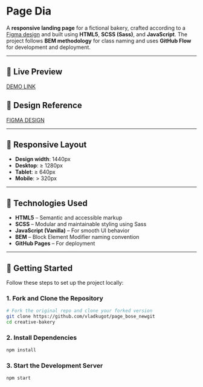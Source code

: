 # Page Dia

A **responsive landing page** for a fictional bakery, crafted according to a [Figma design](https://www.figma.com/design/DtkQmQ797hk0nI4KfMi2Uq/BOSE-New-Version?node-id=6802-139&p=f) and built using **HTML5**, **SCSS (Sass)**, and **JavaScript**. The project follows **BEM methodology** for class naming and uses **GitHub Flow** for development and deployment.

---

## 🔗 Live Preview  
[DEMO LINK](https://vladkugot.github.io/page_bose_new/)

## 🎨 Design Reference  
[FIGMA DESIGN](https://www.figma.com/design/DtkQmQ797hk0nI4KfMi2Uq/BOSE-New-Version?node-id=6802-139&p=f)

---

## 📐 Responsive Layout

- **Design width**: 1440px  
- **Desktop**: ≥ 1280px  
- **Tablet**: ≥ 640px  
- **Mobile**: > 320px

---

## 🧰 Technologies Used

- **HTML5** – Semantic and accessible markup  
- **SCSS** – Modular and maintainable styling using Sass  
- **JavaScript (Vanilla)** – For smooth UI behavior  
- **BEM** – Block Element Modifier naming convention  
- **GitHub Pages** – For deployment

---

## 🚀 Getting Started

Follow these steps to set up the project locally:

### 1. Fork and Clone the Repository

```bash
# Fork the original repo and clone your forked version
git clone https://github.com/vladkugot/page_bose_newgit
cd creative-bakery
```

### 2. Install Dependencies
```bash
npm install
```

### 3. Start the Development Server
```bash
npm start
```
